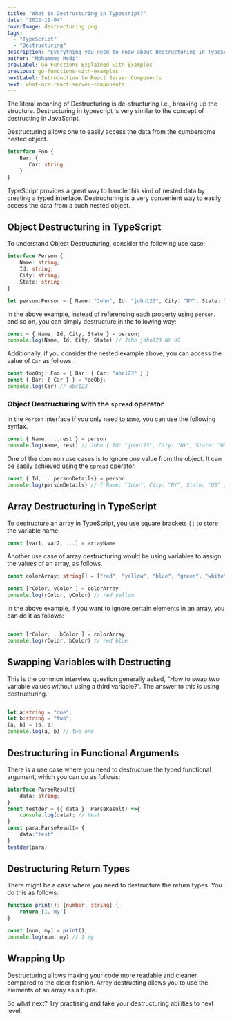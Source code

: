 ```yaml
---
title: "What is Destructuring in Typescript?"
date: "2022-11-04"
coverImage: destructuring.png
tags:
  - "TypeScript"
  - "Destructuring"
description: "Everything you need to know about Destructuring in TypeScript. How to destructure an object and an array in TypeScript"
author: "Mohammed Modi"
prevLabel: Go Functions Explained with Examples
previous: go-functions-with-examples
nextLabel: Introduction to React Server Components
next: what-are-react-server-components
---
```


The literal meaning of Destructuring is de-structuring i.e., breaking up the structure. Destructuring in typescript is very similar to the concept of destructing in JavaScript.

Destructuring allows one to easily access the data from the cumbersome nested object. 

```typescript
interface Foo {
    Bar: {
       Car: string 
    }
}
```
TypeScript provides a great way to handle this kind of nested data by creating a typed interface. Destructuring is a very convenient way to easily access the data from a such nested object.

## Object Destructuring in TypeScript

To understand Object Destructuring, consider the following use case:

```typescript
interface Person {
    Name: string;
    Id: string;
    City: string;
    State: string;
}

let person:Person = { Name: "John", Id: "john123", City: "NY", State: "US" };
```

In the above example, instead of referencing each property using `person`. and so on, you can simply destructure in the following way:

```typescript
const = { Name, Id, City, State } = person;
console.log(Name, Id, City, State) // John john123 NY US
```

Additionally, if you consider the nested example above, you can access the value of `Car` as follows:

```typescript
const fooObj: Foo = { Bar: { Car: "abc123" } }
const { Bar: { Car } } = fooObj;
console.log(Car) // abc123
```

### Object Destructuring with the `spread` operator

In the `Person` interface if you only need to `Name`, you can use the following syntax.

```typescript
const { Name, ...rest } = person
console.log(name, rest) // John { Id: "john123", City: "NY", State: "US" }
```

One of the common use cases is to ignore one value from the object. It can be easily achieved using the `spread` operator. 

```typescript
const { Id, ...personDetails} = person
console.log(personDetails) // { Name: "John", City: "NY", State: "US" }
```

## Array Destructuring in TypeScript

To destructure an array in TypeScript, you use square brackets `[]` to store the variable name.

```typescript
const [var1, var2, ...] = arrayName
```

Another use case of array destructuring would be using variables to assign the values of an array, as follows.

```typescript
const colorArray: string[] = ["red", "yellow", "blue", "green", "white", "black"]

const [rColor, yColor ] = colorArray
console.log(rColor, yColor) // red yellow

```

In the above example, if you want to ignore certain elements in an array, you can do it as follows:

```typescript

const [rColor, , bColor ] = colorArray
console.log(rColor, bColor) // red blue

```

## Swapping Variables with Destructing

This is the common interview question generally asked, "How to swap two variable values without using a third variable?". The answer to this is using destructuring.

```typescript

let a:string = "one";
let b:string = "two";
[a, b] = [b, a]
console.log(a, b) // two one

```

## Destructuring in Functional Arguments

There is a use case where you need to destructure the typed functional argument, which you can do as follows:

```typescript
interface ParseResult{
    data: string;
}
const testder = ({ data }: ParseResult) =>{
    console.log(data); // test
}
const para:ParseResult= {
    data:"test"
}
testder(para)
```

## Destructuring Return Types

There might be a case where you need to destructure the return types. You do this as follows:

```typescript
function print(): [number, string] {
    return [1,'my']
}

const [num, my] = print();
console.log(num, my) // 1 my
```

## Wrapping Up

Destructuring allows making your code more readable and cleaner compared to the older fashion. Array destructing allows you to use the elements of an array as a tuple. 

So what next? Try practising and take your destructuring abilities to next level.